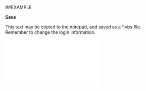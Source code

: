 
##EXAMPLE

**Save**

This text may be copied to the notepad, and saved as a *.vbs file. Remember to change the login information.

![](..\..\Examples\vbs\SOPerson.Save.vbs.txt)

